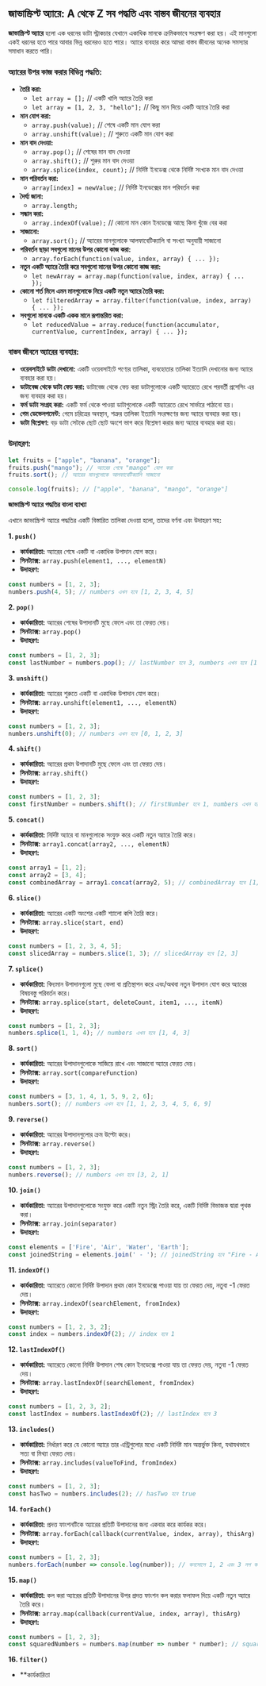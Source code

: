 ## জাভাস্ক্রিপ্ট অ্যারে: A থেকে Z সব পদ্ধতি এবং বাস্তব জীবনের ব্যবহার

**জাভাস্ক্রিপ্ট অ্যারে** হলো এক ধরনের ডাটা স্ট্রাকচার যেখানে একাধিক মানকে ক্রমিকভাবে সংরক্ষণ করা হয়। এই মানগুলো একই ধরনের হতে পারে আবার ভিন্ন ধরনেরও হতে পারে। অ্যারে ব্যবহার করে আমরা বাস্তব জীবনের অনেক সমস্যার সমাধান করতে পারি।

### অ্যারের উপর কাজ করার বিভিন্ন পদ্ধতি:

* **তৈরি করা:**
  * `let array = [];` // একটি খালি অ্যারে তৈরি করা
  * `let array = [1, 2, 3, "hello"];` // কিছু মান দিয়ে একটি অ্যারে তৈরি করা
* **মান যোগ করা:**
  * `array.push(value);` // শেষে একটি মান যোগ করা
  * `array.unshift(value);` // শুরুতে একটি মান যোগ করা
* **মান বাদ দেওয়া:**
  * `array.pop();` // শেষের মান বাদ দেওয়া
  * `array.shift();` // শুরুর মান বাদ দেওয়া
  * `array.splice(index, count);` // নির্দিষ্ট ইনডেক্স থেকে নির্দিষ্ট সংখ্যক মান বাদ দেওয়া
* **মান পরিবর্তন করা:**
  * `array[index] = newValue;` // নির্দিষ্ট ইনডেক্সের মান পরিবর্তন করা
* **দৈর্ঘ্য জানা:**
  * `array.length;`
* **সন্ধান করা:**
  * `array.indexOf(value);` // কোনো মান কোন ইনডেক্সে আছে কিনা খুঁজে বের করা
* **সাজানো:**
  * `array.sort();` // অ্যারের মানগুলোকে আলফাবেটিক্যালি বা সংখ্যা অনুযায়ী সাজানো
* **পরিবর্তন ছাড়া সবগুলো মানের উপর কোনো কাজ করা:**
  * `array.forEach(function(value, index, array) { ... });`
* **নতুন একটি অ্যারে তৈরি করে সবগুলো মানের উপর কোনো কাজ করা:**
  * `let newArray = array.map(function(value, index, array) { ... });`
* **কোনো শর্ত মিলে এমন মানগুলোকে নিয়ে একটি নতুন অ্যারে তৈরি করা:**
  * `let filteredArray = array.filter(function(value, index, array) { ... });`
* **সবগুলো মানকে একটি একক মানে রূপান্তরিত করা:**
  * `let reducedValue = array.reduce(function(accumulator, currentValue, currentIndex, array) { ... });`

### বাস্তব জীবনে অ্যারের ব্যবহার:

* **ওয়েবসাইটে ডাটা দেখানো:** একটি ওয়েবসাইটে পণ্যের তালিকা, ব্যবহোতার তালিকা ইত্যাদি দেখানোর জন্য অ্যারে ব্যবহার করা হয়।
* **ডাটাবেজ থেকে ডাটা ফেচ করা:** ডাটাবেজ থেকে ফেচ করা ডাটাগুলোকে একটি অ্যারেতে রেখে পরবর্তী প্রসেসিং এর জন্য ব্যবহার করা হয়।
* **ফর্ম ডাটা সংগ্রহ করা:** একটি ফর্ম থেকে পাওয়া ডাটাগুলোকে একটি অ্যারেতে রেখে সার্ভারে পাঠানো হয়।
* **গেম ডেভেলপমেন্ট:** গেমে চরিত্রের অবস্থান, শত্রুর তালিকা ইত্যাদি সংরক্ষণের জন্য অ্যারে ব্যবহার করা হয়।
* **ডাটা বিশ্লেষণ:** বড় ডাটা সেটকে ছোট ছোট অংশে ভাগ করে বিশ্লেষণ করার জন্য অ্যারে ব্যবহার করা হয়।

### উদাহরণ:

```javascript
let fruits = ["apple", "banana", "orange"];
fruits.push("mango"); // অ্যারের শেষে "mango" যোগ করা
fruits.sort(); // অ্যারের মানগুলোকে আলফাবেটিক্যালি সাজানো

console.log(fruits); // ["apple", "banana", "mango", "orange"]
```

**জাভাস্ক্রিপ্ট অ্যারে পদ্ধতির বাংলা ব্যাখ্যা**

এখানে জাভাস্ক্রিপ্ট অ্যারে পদ্ধতির একটি বিস্তারিত তালিকা দেওয়া হলো, তাদের বর্ণনা এবং উদাহরণ সহ:

**1. `push()`**

* **কার্যকারিতা:** অ্যারের শেষে একটি বা একাধিক উপাদান যোগ করে।
* **সিনট্যাক্স:** `array.push(element1, ..., elementN)`
* **উদাহরণ:**

```javascript
const numbers = [1, 2, 3];
numbers.push(4, 5); // numbers এখন হবে [1, 2, 3, 4, 5]
```

**2. `pop()`**

* **কার্যকারিতা:** অ্যারের শেষের উপাদানটি মুছে ফেলে এবং তা ফেরত দেয়।
* **সিনট্যাক্স:** `array.pop()`
* **উদাহরণ:**

```javascript
const numbers = [1, 2, 3];
const lastNumber = numbers.pop(); // lastNumber হবে 3, numbers এখন হবে [1, 2]
```

**3. `unshift()`**

* **কার্যকারিতা:** অ্যারের শুরুতে একটি বা একাধিক উপাদান যোগ করে।
* **সিনট্যাক্স:** `array.unshift(element1, ..., elementN)`
* **উদাহরণ:**

```javascript
const numbers = [1, 2, 3];
numbers.unshift(0); // numbers এখন হবে [0, 1, 2, 3]
```

**4. `shift()`**

* **কার্যকারিতা:** অ্যারের প্রথম উপাদানটি মুছে ফেলে এবং তা ফেরত দেয়।
* **সিনট্যাক্স:** `array.shift()`
* **উদাহরণ:**

```javascript
const numbers = [1, 2, 3];
const firstNumber = numbers.shift(); // firstNumber হবে 1, numbers এখন হবে [2, 3]
```

**5. `concat()`**

* **কার্যকারিতা:** নির্দিষ্ট অ্যারে বা মানগুলোকে সংযুক্ত করে একটি নতুন অ্যারে তৈরি করে।
* **সিনট্যাক্স:** `array1.concat(array2, ..., elementN)`
* **উদাহরণ:**

```javascript
const array1 = [1, 2];
const array2 = [3, 4];
const combinedArray = array1.concat(array2, 5); // combinedArray হবে [1, 2, 3, 4, 5]
```

**6. `slice()`**

* **কার্যকারিতা:** অ্যারের একটি অংশের একটি শ্যালো কপি তৈরি করে।
* **সিনট্যাক্স:** `array.slice(start, end)`
* **উদাহরণ:**

```javascript
const numbers = [1, 2, 3, 4, 5];
const slicedArray = numbers.slice(1, 3); // slicedArray হবে [2, 3]
```

**7. `splice()`**

* **কার্যকারিতা:** বিদ্যমান উপাদানগুলো মুছে ফেলা বা প্রতিস্থাপন করে এবং/অথবা নতুন উপাদান যোগ করে অ্যারের বিষয়বস্তু পরিবর্তন করে।
* **সিনট্যাক্স:** `array.splice(start, deleteCount, item1, ..., itemN)`
* **উদাহরণ:**

```javascript
const numbers = [1, 2, 3];
numbers.splice(1, 1, 4); // numbers এখন হবে [1, 4, 3]
```

**8. `sort()`**

* **কার্যকারিতা:** অ্যারের উপাদানগুলোকে সাজিয়ে রাখে এবং সাজানো অ্যারে ফেরত দেয়।
* **সিনট্যাক্স:** `array.sort(compareFunction)`
* **উদাহরণ:**

```javascript
const numbers = [3, 1, 4, 1, 5, 9, 2, 6];
numbers.sort(); // numbers এখন হবে [1, 1, 2, 3, 4, 5, 6, 9]
```

**9. `reverse()`**

* **কার্যকারিতা:** অ্যারের উপাদানগুলোর ক্রম উল্টো করে।
* **সিনট্যাক্স:** `array.reverse()`
* **উদাহরণ:**

```javascript
const numbers = [1, 2, 3];
numbers.reverse(); // numbers এখন হবে [3, 2, 1]
```

**10. `join()`**

* **কার্যকারিতা:** অ্যারের উপাদানগুলোকে সংযুক্ত করে একটি নতুন স্ট্রিং তৈরি করে, একটি নির্দিষ্ট বিভাজক দ্বারা পৃথক করা।
* **সিনট্যাক্স:** `array.join(separator)`
* **উদাহরণ:**

```javascript
const elements = ['Fire', 'Air', 'Water', 'Earth'];
const joinedString = elements.join(' - '); // joinedString হবে "Fire - Air - Water - Earth"
```

**11. `indexOf()`**

* **কার্যকারিতা:** অ্যারেতে কোনো নির্দিষ্ট উপাদান প্রথম কোন ইনডেক্সে পাওয়া যায় তা ফেরত দেয়, নতুবা -1 ফেরত দেয়।
* **সিনট্যাক্স:** `array.indexOf(searchElement, fromIndex)`
* **উদাহরণ:**

```javascript
const numbers = [1, 2, 3, 2];
const index = numbers.indexOf(2); // index হবে 1
```

**12. `lastIndexOf()`**

* **কার্যকারিতা:** অ্যারেতে কোনো নির্দিষ্ট উপাদান শেষ কোন ইনডেক্সে পাওয়া যায় তা ফেরত দেয়, নতুবা -1 ফেরত দেয়।
* **সিনট্যাক্স:** `array.lastIndexOf(searchElement, fromIndex)`
* **উদাহরণ:**

```javascript
const numbers = [1, 2, 3, 2];
const lastIndex = numbers.lastIndexOf(2); // lastIndex হবে 3
```

**13. `includes()`**

* **কার্যকারিতা:** নির্ধারণ করে যে কোনো অ্যারে তার এন্ট্রিগুলোর মধ্যে একটি নির্দিষ্ট মান অন্তর্ভুক্ত কিনা, যথাযথভাবে সত্য বা মিথ্যা ফেরত দেয়।
* **সিনট্যাক্স:** `array.includes(valueToFind, fromIndex)`
* **উদাহরণ:**

```javascript
const numbers = [1, 2, 3];
const hasTwo = numbers.includes(2); // hasTwo হবে true
```

**14. `forEach()`**

* **কার্যকারিতা:** প্রদত্ত ফাংশনটিকে অ্যারের প্রতিটি উপাদানের জন্য একবার করে কার্যকর করে।
* **সিনট্যাক্স:** `array.forEach(callback(currentValue, index, array), thisArg)`
* **উদাহরণ:**

```javascript
const numbers = [1, 2, 3];
numbers.forEach(number => console.log(number)); // কনসোলে 1, 2 এবং 3 লগ করে
```

**15. `map()`**

* **কার্যকারিতা:** কল করা অ্যারের প্রতিটি উপাদানের উপর প্রদত্ত ফাংশন কল করার ফলাফল দিয়ে একটি নতুন অ্যারে তৈরি করে।
* **সিনট্যাক্স:** `array.map(callback(currentValue, index, array), thisArg)`
* **উদাহরণ:**

```javascript
const numbers = [1, 2, 3];
const squaredNumbers = numbers.map(number => number * number); // squaredNumbers হবে [1, 4, 9]
```

**16. `filter()`**

* **কার্যকারিতা